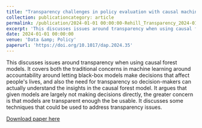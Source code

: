 ```yaml
---
title: "Transparency challenges in policy evaluation with causal machine learning: improving usability and accountability"
collection: publicationcategory: article
permalink: /publication/2024-01-01 00:00:00-Rehill_Transparency_2024-01-01
excerpt: 'This discusses issues around transparency when using causal forest models. It covers both the traditional concerns in machine learning around accountability around letting black-box models make decisions that affect people&apos;s lives, and also the need for transparency so decision-makers can actually understand the insights in the causal forest model. It argues that given models are largely not making decisions directly, the greater concern is that models are transparent enough the be usable. It discusses some techniques that could be used to address transparency issues.'
date: 2024-01-01 00:00:00
venue: 'Data &amp; Policy'
paperurl: 'https://doi.org/10.1017/dap.2024.35'
---
```

This discusses issues around transparency when using causal forest models. It covers both the traditional concerns in machine learning around accountability around letting black-box models make decisions that affect people&apos;s lives, and also the need for transparency so decision-makers can actually understand the insights in the causal forest model. It argues that given models are largely not making decisions directly, the greater concern is that models are transparent enough the be usable. It discusses some techniques that could be used to address transparency issues.

[Download paper here](https://doi.org/10.1017/dap.2024.35)
